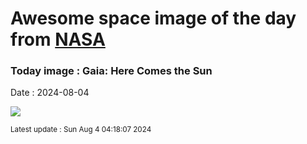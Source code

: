 
# Awesome space image of the day from [NASA](https://api.nasa.gov/)

### Today image : Gaia: Here Comes the Sun
Date : 2024-08-04

![](https://www.youtube.com/embed/XORui0wFKnE?rel=0)

<small>Latest update : Sun Aug  4 04:18:07 2024</small>
        